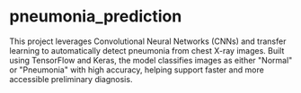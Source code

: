 # pneumonia_prediction
This project leverages Convolutional Neural Networks (CNNs) and transfer learning to automatically detect pneumonia from chest X-ray images. Built using TensorFlow and Keras, the model classifies images as either "Normal" or "Pneumonia" with high accuracy, helping support faster and more accessible preliminary diagnosis.

